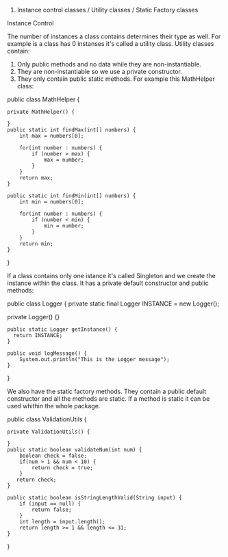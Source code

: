 1. Instance control classes / Utility classes / Static Factory classes


Instance Control

The number of instances a class contains determines their type as well. For example is a class has 0 instanses it's called a utility class.
Utility classes contain:
1. Only public methods and no data while they are non-instantiable.
2. They are non-instantiable so we use a private constructor.
3. They only contain public static methods. For example this MathHelper class:

public class MathHelper {
 
    private MathHelper() {
    
    }
    public static int findMax(int[] numbers) {
        int max = numbers[0];

        for(int number : numbers) {
            if (number > max) {
                max = number;
            }
        }
        return max;
    }

    public static int findMin(int[] numbers) {
        int min = numbers[0];

        for(int number : numbers) {
            if (number < min) {
                min = number;
            }
        }
        return min;
    } 
} 

If a class contains only one istance it's called Singleton and we create the instance within the class. It has a private default constructor and public methods: 

public class Logger {
  private static final Logger INSTANCE = new Logger();

  private Logger() {}

    public static Logger getInstance() {
      return INSTANCE;
    }

    public void logMessage() {
        System.out.println("This is the Logger message");
    }
}

We also have the static factory methods. They contain a public default constructor and all the methods are static. If a method is static it can be used whithin the whole package.

public class ValidationUtils {

    private ValidationUtils() {

    }
    public static boolean validateNum(int num) {
        boolean check = false;
        if(num > 1 && num < 10) {
            return check = true;
        }
       return check;
    }

    public static boolean isStringLengthValid(String input) {
        if (input == null) {
            return false;
        }
        int length = input.length();
        return length >= 1 && length <= 31;
    }
}
